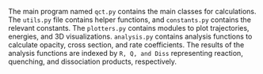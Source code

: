The main program named `qct.py` contains the main classes for calculations. The `utils.py` file contains helper functions, and `constants.py` contains the relevant constants. The `plotters.py` contains modules to plot trajectories, energies, and 3D visualizations. `analysis.py` contains analysis functions to calculate opacity, cross section, and rate coefficients. The results of the analysis functions are indexed by `R, Q, and Diss` representing reaction, quenching, and dissociation products, respectively. 